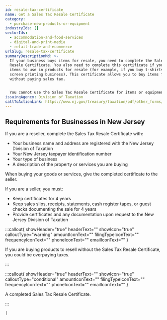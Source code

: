 ```yaml
---
id: resale-tax-certificate
name: Get a Sales Tax Resale Certificate
category:
  - purchase-new-products-or-equipment
industryIds: []
sectorIds:
  - accommodation-and-food-services
  - digital-and-print-media
  - retail-trade-and-ecommerce
urlSlug: resale-tax-certificate
summaryDescriptionMd: >-
  If your business buys items for resale, you need to complete the Sales Tax
  Resale Certificate. You also need to complete this certificate if you buy
  items to use in products for resale (for example, if you buy t-shirts for a
  screen printing business). This certificate allows you to buy items for resale
  without paying sales tax. 


  You cannot use the Sales Tax Resale Certificate for items or equipment that you will not resell. For example, if you are an electronics retailer who buys computers to resell, you cannot use the resale certificate to buy a computer to use in your home or office.
issuingAgency: Division of Taxation
callToActionLink: https://www.nj.gov/treasury/taxation/pdf/other_forms/sales/st3.pdf
---
```

## Requirements for Businesses in New Jersey

If you are a reseller, complete the Sales Tax Resale Certificate with:

* Your business name and address are registered with the New Jersey Division of Taxation
* Your New Jersey taxpayer identification number <contextual information>
* Your type of business
* A description of the property or services you are buying

When buying your goods or services, give the completed certificate to the seller.

If you are a seller, you must:

* Keep certificates for 4 years
* Keep sales slips, receipts, statements, cash register tapes, or guest checks documenting the sale for 4 years
* Provide certificates and any documentation upon request to the New Jersey Division of Taxation

:::callout{ showHeader="true" headerText="" showIcon="true" calloutType="warning" amountIconText="" filingTypeIconText="" frequencyIconText="" phoneIconText="" emailIconText="" }

If you are buying products to resell without the Sales Tax Resale Certificate, you could be overpaying taxes.

:::

:::callout{ showHeader="true" headerText="" showIcon="true" calloutType="conditional" amountIconText="" filingTypeIconText="" frequencyIconText="" phoneIconText="" emailIconText="" }

A completed Sales Tax Resale Certificate.

:::

 `|`